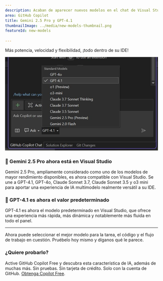 ```yaml
---
description: Acaban de aparecer nuevos modelos en el chat de Visual Studio.
area: GitHub Copilot
title: Gemini 2.5 Pro y GPT-4.1
thumbnailImage: ../media/new-models-thumbnail.png
featureId: new-models

---
```



Más potencia, velocidad y flexibilidad, ¡todo dentro de su IDE!

![Nuevos modelos](../media/new-models.png)

### 🚨 Gemini 2.5 Pro ahora está en Visual Studio

Gemini 2.5 Pro, ampliamente considerado como uno de los modelos de mayor rendimiento disponibles, es ahora compatible con Visual Studio. Se une a GPT-4.1, GPT-4o, Claude Sonnet 3.7, Claude Sonnet 3.5 y o3 mini para aportar una experiencia de IA multimodelo realmente versátil a su IDE.

### 🚨 GPT-4.1 es ahora el valor predeterminado

GPT-4.1 es ahora el modelo predeterminado en Visual Studio, que ofrece una experiencia más rápida, más dinámica y notablemente más fluida en todo el panel.

---

Ahora puede seleccionar el mejor modelo para la tarea, el código y el flujo de trabajo en cuestión. Pruébelo hoy mismo y díganos qué le parece.

### ¿Quiere probarlo?
Active GitHub Copilot Free y descubra esta característica de IA, además de muchas más.
 Sin pruebas. Sin tarjeta de crédito. Solo con la cuenta de GitHub. [Obtenga Copilot Free](https://github.com/settings/copilot).

